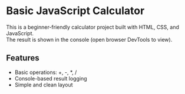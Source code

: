 # Basic JavaScript Calculator

This is a beginner-friendly calculator project built with HTML, CSS, and JavaScript.  
The result is shown in the console (open browser DevTools to view).

## Features
- Basic operations: +, -, *, /
- Console-based result logging
- Simple and clean layout
